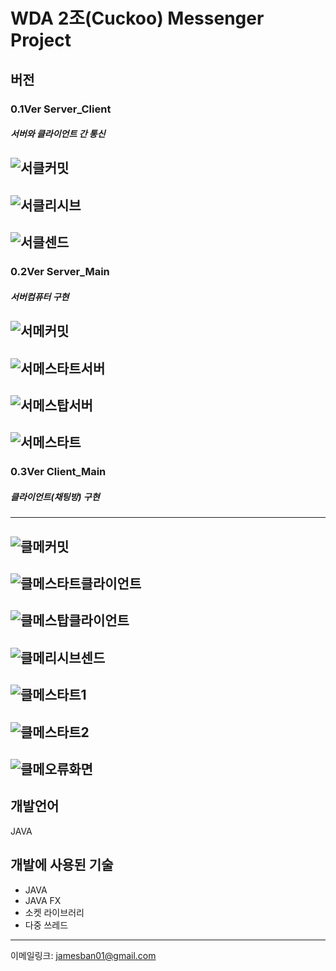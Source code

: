 # WDA 2조(Cuckoo) Messenger Project


## 버전

### 0.1Ver Server_Client
##### 서버와 클라이언트 간 통신
![서클커밋](https://user-images.githubusercontent.com/103040908/172261355-490f6634-43bf-429d-9cc9-57e2bf20bb62.PNG)
---------------------------------------------------------------------------------------------------------------------------------------------------------
![서클리시브](https://user-images.githubusercontent.com/103040908/172261444-84979e59-579a-4d3f-9df5-b4c20673e997.PNG)
----------------------------------------------------------------------------------------------------------------------------------------------------------
![서클센드](https://user-images.githubusercontent.com/103040908/172261451-01598ae3-da36-461a-b1c4-931922e5b9b8.PNG)
----------------------------------------------------------------------------------------------------------------------
### 0.2Ver Server_Main
##### 서버컴퓨터 구현
![서메커밋](https://user-images.githubusercontent.com/103040908/172261931-02424668-0fdd-4229-afda-7725efb718ec.PNG)
---------------------------------------------------------------------------------------------------------------------------------------------------------
![서메스타트서버](https://user-images.githubusercontent.com/103040908/172261933-7d6562d7-0b0d-4bf9-b8db-066556d117cc.PNG)
---------------------------------------------------------------------------------------------------------------------------------------------------------
![서메스탑서버](https://user-images.githubusercontent.com/103040908/172261934-cc16b716-fb51-467d-965d-021d7613536f.PNG)
---------------------------------------------------------------------------------------------------------------------------------------------------------
![서메스타트](https://user-images.githubusercontent.com/103040908/172261928-2269ea71-ea69-4482-8a53-7b9a6a0ead56.PNG)
---------------------------------------------------------------------------------------------------------------------------------------------------------
### 0.3Ver Client_Main
##### 클라이언트(채팅방) 구현
---------------------------------------------------------------------------------------------------------------------------------------------------------
![클메커밋](https://user-images.githubusercontent.com/103040908/172262155-18ec8e98-2cc7-4907-a929-b5f12aa38a59.PNG)
---------------------------------------------------------------------------------------------------------------------------------------------------------
![클메스타트클라이언트](https://user-images.githubusercontent.com/103040908/172262159-5a09de8a-dfe0-48f1-91c0-f10b9f76ae70.PNG)
---------------------------------------------------------------------------------------------------------------------------------------------------------
![클메스탑클라이언트](https://user-images.githubusercontent.com/103040908/172262164-ab125df4-b791-4fd5-9330-be1fc04ea1f0.PNG)
---------------------------------------------------------------------------------------------------------------------------------------------------------
![클메리시브센드](https://user-images.githubusercontent.com/103040908/172262904-67759e37-6312-41af-a264-c8546794ec8e.PNG)
---------------------------------------------------------------------------------------------------------------------------------------------------------
![클메스타트1](https://user-images.githubusercontent.com/103040908/172262932-5c905924-5c24-4e5b-9fac-2be44ebd6888.PNG)
---------------------------------------------------------------------------------------------------------------------------------------------------------
![클메스타트2](https://user-images.githubusercontent.com/103040908/172262179-519242c2-013a-4a65-85fc-104311d38e1d.PNG)
---------------------------------------------------------------------------------------------------------------------------------------------------------
![클메오류화면](https://user-images.githubusercontent.com/103040908/172262210-aba01da8-cc9e-440b-83bc-d93c62d7e656.gif)
---------------------------------------------------------------------------------------------------------------------------------------------------------


## 개발언어
JAVA

## 개발에 사용된 기술
+ JAVA
+ JAVA FX
+ 소켓 라이브러리
+ 다중 쓰레드


-----------------------------------------------------
이메일링크: <jamesban01@gmail.com>
